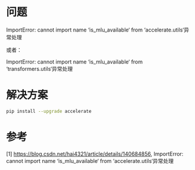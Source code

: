 # 问题

ImportError: cannot import name ‘is_mlu_available‘ from ‘accelerate.utils‘异常处理

或者：

ImportError: cannot import name ‘is_mlu_available‘ from ‘transformers.utils‘异常处理

# 解决方案

```bash
pip install --upgrade accelerate
```

# 参考

[1] https://blog.csdn.net/hai4321/article/details/140684856, ImportError: cannot import name ‘is_mlu_available‘ from ‘accelerate.utils‘异常处理
